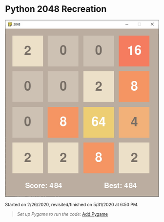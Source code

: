 # Python 2048 Recreation

![Game screenshot](./screenshot.jpg)

Started on 2/26/2020, revisited/finished on 5/31/2020 at 6:50 PM.

>*Set up Pygame to run the code:* [Add Pygame](https://stackoverflow.com/questions/28453854/add-pygame-module-in-pycharm-id)